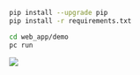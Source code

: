 ~~~bash
pip install --upgrade pip
pip install -r requirements.txt
~~~

~~~bash
cd web_app/demo 
pc run
~~~

![](https://i.imgur.com/0C9sQLI.png)